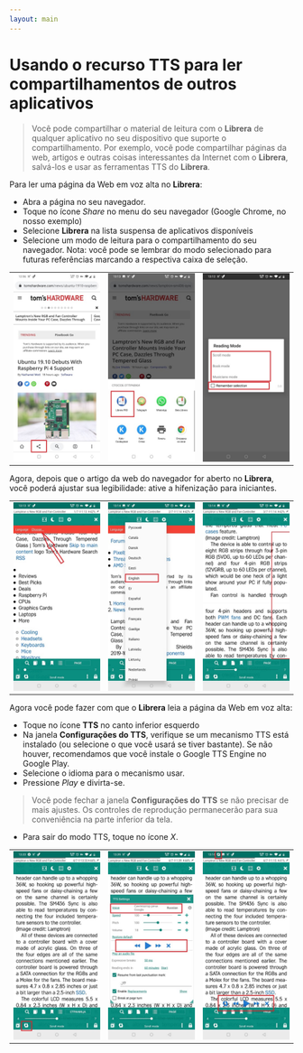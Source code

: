 ```yaml
---
layout: main
---
```


# Usando o recurso TTS para ler compartilhamentos de outros aplicativos
> Você pode compartilhar o material de leitura com o **Librera** de qualquer aplicativo no seu dispositivo que suporte o compartilhamento.
> Por exemplo, você pode compartilhar páginas da web, artigos e outras coisas interessantes da Internet com o **Librera**, salvá-los e usar as ferramentas TTS do **Librera**.

Para ler uma página da Web em voz alta no **Librera**:
* Abra a página no seu navegador.
* Toque no ícone _Share_ no menu do seu navegador (Google Chrome, no nosso exemplo)
* Selecione **Librera** na lista suspensa de aplicativos disponíveis
* Selecione um modo de leitura para o compartilhamento do seu navegador. Nota: você pode se lembrar do modo selecionado para futuras referências marcando a respectiva caixa de seleção.

||||
|-|-|-|
|![](1.jpg)|![](2.jpg)|![](3.jpg)|

Agora, depois que o artigo da web do navegador for aberto no **Librera**, você poderá ajustar sua legibilidade: ative a hifenização para iniciantes.

||||
|-|-|-|
|![](4.jpg)|![](5.jpg)|![](6.jpg)|

Agora você pode fazer com que o **Librera** leia a página da Web em voz alta:
* Toque no ícone **TTS** no canto inferior esquerdo
* Na janela **Configurações do TTS**, verifique se um mecanismo TTS está instalado (ou selecione o que você usará se tiver bastante). Se não houver, recomendamos que você instale o Google TTS Engine no Google Play.
* Selecione o idioma para o mecanismo usar.
* Pressione _Play_ e divirta-se.

> Você pode fechar a janela **Configurações do TTS** se não precisar de mais ajustes. Os controles de reprodução permanecerão para sua conveniência na parte inferior da tela.
* Para sair do modo TTS, toque no ícone _X_.

||||
|-|-|-|
|![](7.jpg)|![](8.jpg)|![](10.jpg)|
